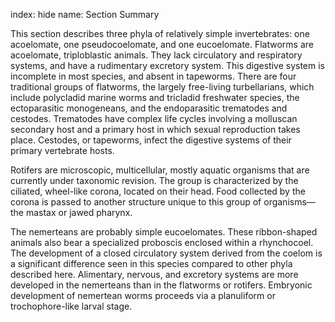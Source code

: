 index: hide
name: Section Summary

This section describes three phyla of relatively simple invertebrates: one acoelomate, one pseudocoelomate, and one eucoelomate. Flatworms are acoelomate, triploblastic animals. They lack circulatory and respiratory systems, and have a rudimentary excretory system. This digestive system is incomplete in most species, and absent in tapeworms. There are four traditional groups of flatworms, the largely free-living turbellarians, which include polycladid marine worms and tricladid freshwater species, the ectoparasitic monogeneans, and the endoparasitic trematodes and cestodes. Trematodes have complex life cycles involving a molluscan secondary host and a primary host in which sexual reproduction takes place. Cestodes, or tapeworms, infect the digestive systems of their primary vertebrate hosts.

Rotifers are microscopic, multicellular, mostly aquatic organisms that are currently under taxonomic revision. The group is characterized by the ciliated, wheel-like corona, located on their head. Food collected by the corona is passed to another structure unique to this group of organisms—the mastax or jawed pharynx.

The nemerteans are probably simple eucoelomates. These ribbon-shaped animals also bear a specialized proboscis enclosed within a rhynchocoel. The development of a closed circulatory system derived from the coelom is a significant difference seen in this species compared to other phyla described here. Alimentary, nervous, and excretory systems are more developed in the nemerteans than in the flatworms or rotifers. Embryonic development of nemertean worms proceeds via a planuliform or trochophore-like larval stage.
